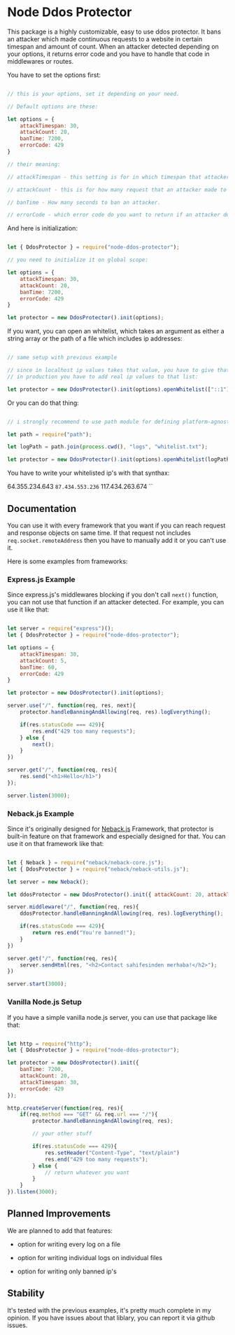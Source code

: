 # Node Ddos Protector

This package is a highly customizable, easy to use ddos protector. It bans an attacker which made continuous requests to a website in certain timespan and amount of count. When an attacker detected depending on your options, it returns error code and you have to handle that code in middlewares or routes.

You have to set the options first:

```javascript

// this is your options, set it depending on your need.

// Default options are these:

let options = {
    attackTimespan: 30, 
    attackCount: 20,
    banTime: 7200,
    errorCode: 429
}

// their meaning:

// attackTimespan - this setting is for in which timespan that attacker makes certain amount of request to ban him as seconds. 

// attackCount - this is for how many request that an attacker made to ban him.

// banTime - How many seconds to ban an attacker.

// errorCode - which error code do you want to return if an attacker detected.

```

And here is initialization:

```javascript

let { DdosProtector } = require("node-ddos-protector");

// you need to initialize it on global scope:

let options = {
    attackTimespan: 30, 
    attackCount: 20,
    banTime: 7200,
    errorCode: 429
}

let protector = new DdosProtector().init(options);

```

If you want, you can open an whitelist, which takes an argument as either a string array or the path of a file which includes ip addresses:

```javascript

// same setup with previous example

// since in localhost ip values takes that value, you have to give that value for being able to test it on localhost.
// in production you have to add real ip values to that list:

let protector = new DdosProtector().init(options).openWhitelist(["::1"]) 

```

Or you can do that thing:

```javascript

// i strongly recommend to use path module for defining platform-agnostic paths:

let path = require("path");

let logPath = path.join(process.cwd(), "logs", "whitelist.txt");

let protector = new DdosProtector().init(options).openWhitelist(logPath);

```

You have to write your whitelisted ip's with that synthax:

64.355.234.643 ``
87.434.553.236 ``
117.434.263.674 ``

## Documentation

You can use it with every framework that you want if you can reach request and response objects on same time. If that request not includes `req.socket.remoteAddress` then you have to manually add it or you can't use it.

Here is some examples from frameworks:

### Express.js Example

Since express.js's middlewares blocking if you don't call `next()` function, you can not use that function if an attacker detected. For example, you can use it like that:

```javascript

let server = require("express")();
let { DdosProtector } = require("node-ddos-protector");

let options = {
    attackTimespan: 30,
    attackCount: 5,
    banTime: 60,
    errorCode: 429
}

let protector = new DdosProtector().init(options);

server.use("/", function(req, res, next){
    protector.handleBanningAndAllowing(req, res).logEverything();

    if(res.statusCode === 429){
        res.end("429 too many requests");
    } else {
        next();
    }
})

server.get("/", function(req, res){
    res.send("<h1>Hello</h1>")
});

server.listen(3000);

```

### Neback.js Example

Since it's originally designed for <a href="https://www.npmjs.com/package/neback">Neback.js<a> Framework, that protector is built-in feature on that framework and especially designed for that. You can use it on that framework like that:

```javascript

let { Neback } = require("neback/neback-core.js");
let { DdosProtector } = require("neback/neback-utils.js");

let server = new Neback();

let ddosProtector = new DdosProtector().init({ attackCount: 20, attackTimespan: 30, banTime: 7200, errorCode: 429 });

server.middleware("/", function(req, res){
    ddosProtector.handleBanningAndAllowing(req, res).logEverything();

    if(res.statusCode === 429){
        return res.end("You're banned!");
    }
})

server.get("/", function(req, res){
    server.sendHtml(res, "<h2>Contact sahifesinden merhaba!</h2>");
})

server.start(3000);

```

### Vanilla Node.js Setup

If you have a simple vanilla node.js server, you can use that package like that:

```javascript

let http = require("http");
let { DdosProtector } = require("node-ddos-protector");

let protector = new DdosProtector().init({ 
    banTime: 7200, 
    attackCount: 20, 
    attackTimespan: 30, 
    errorCode: 429 
});

http.createServer(function(req, res){
    if(req.method === "GET" && req.url === "/"){
        protector.handleBanningAndAllowing(req, res);

        // your other stuff

        if(res.statusCode === 429){
            res.setHeader("Content-Type", "text/plain")
            res.end("429 too many requests");
        } else {
            // return whatever you want
        }
    }
}).listen(3000);

```

## Planned Improvements

We are planned to add that features:

* option for writing every log on a file

* option for writing individual logs on individual files

* option for writing only banned ip's

## Stability

It's tested with the previous examples, it's pretty much complete in my opinion. If you have issues about that liblary, you can report it via github issues.